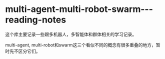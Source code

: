 # multi-agent-multi-robot-swarm---reading-notes

这个库主要记录一些跟多机器人，多智能体和群体相关的学习记录。

multi-agent, multi-robot和swarm这三个看似不同的概念有很多重叠的地方，暂时先不区分它们。

